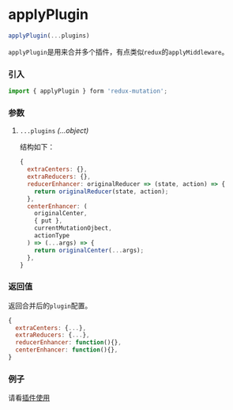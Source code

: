 # applyPlugin

```js
applyPlugin(...plugins)
```

`applyPlugin`是用来合并多个插件，有点类似`redux`的`applyMiddleware`。

### 引入

```js
import { applyPlugin } form 'redux-mutation';
```

### 参数

1. `...plugins` *(...object)*

   结构如下：

   ```js
   {
     extraCenters: {},
     extraReducers: {},
     reducerEnhancer: originalReducer => (state, action) => {
       return originalReducer(state, action);
     },
     centerEnhancer: (
       originalCenter,
       { put },
       currentMutationOjbect,
       actionType
     ) => (...args) => {
       return originalCenter(...args);
     },
   }
   ```

### 返回值

返回合并后的`plugin`配置。

```js
{
  extraCenters: {...},
  extraReducers: {...},
  reducerEnhancer: function(){},
  centerEnhancer: function(){},
}
```

### 例子

请看[插件使用](../advanced-usage/plugin.md)



